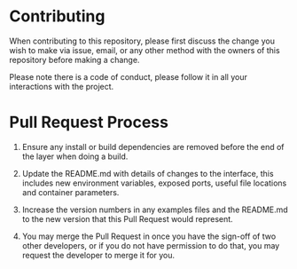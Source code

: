 # Contributing

When contributing to this repository, please first discuss the change you wish to make via issue, email, or any other method with the owners of this repository before making a change.

Please note there is a code of conduct, please follow it in all your interactions with the project.

# Pull Request Process

1. Ensure any install or build dependencies are removed before the end of the layer when doing a build.

2. Update the README.md with details of changes to the interface, this includes new environment variables, exposed ports, useful file locations and container parameters.

3. Increase the version numbers in any examples files and the README.md to the new version that this Pull Request would represent.

4. You may merge the Pull Request in once you have the sign-off of two other developers, or if you do not have permission to do that, you may request the developer to merge it for you.
